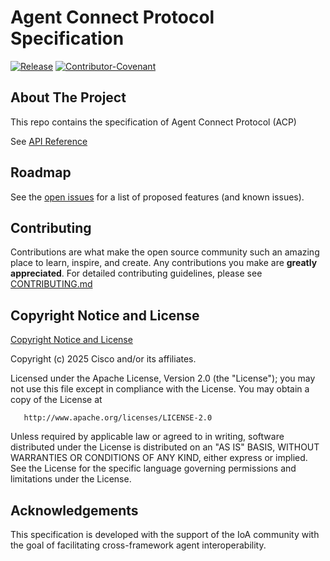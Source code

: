# Agent Connect Protocol Specification

[![Release](https://img.shields.io/github/v/release/agntcy/acp-spec?display_name=tag)](CHANGELOG.md)
[![Contributor-Covenant](https://img.shields.io/badge/Contributor%20Covenant-2.1-fbab2c.svg)](CODE_OF_CONDUCT.md)

## About The Project

This repo contains the specification of Agent Connect Protocol (ACP)

See [API Reference](openapi.html) 

## Roadmap

See the [open issues](https://github.com/agntcy/acp-spec/issues) for a list
of proposed features (and known issues).

## Contributing

Contributions are what make the open source community such an amazing place to
learn, inspire, and create. Any contributions you make are **greatly
appreciated**. For detailed contributing guidelines, please see
[CONTRIBUTING.md](CONTRIBUTING.md)

## Copyright Notice and License

[Copyright Notice and License](./LICENSE)

Copyright (c) 2025 Cisco and/or its affiliates.

Licensed under the Apache License, Version 2.0 (the "License");
you may not use this file except in compliance with the License.
You may obtain a copy of the License at

       http://www.apache.org/licenses/LICENSE-2.0

Unless required by applicable law or agreed to in writing, software
distributed under the License is distributed on an "AS IS" BASIS,
WITHOUT WARRANTIES OR CONDITIONS OF ANY KIND, either express or implied.
See the License for the specific language governing permissions and
limitations under the License.


## Acknowledgements

This specification is developed with the support of the IoA community with the goal of facilitating cross-framework agent interoperability.
